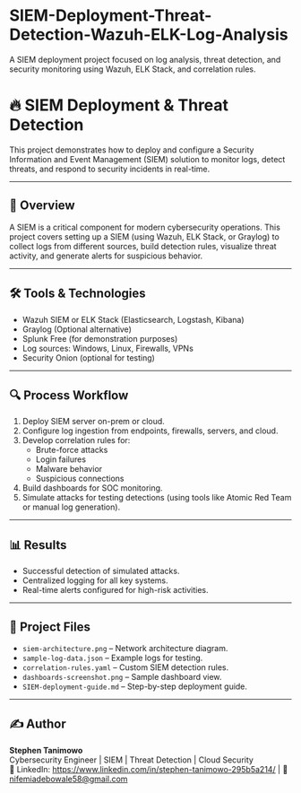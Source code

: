 # SIEM-Deployment-Threat-Detection-Wazuh-ELK-Log-Analysis
A SIEM deployment project focused on log analysis, threat detection, and security monitoring using Wazuh, ELK Stack, and correlation rules.
# 🔥 SIEM Deployment & Threat Detection

This project demonstrates how to deploy and configure a Security Information and Event Management (SIEM) solution to monitor logs, detect threats, and respond to security incidents in real-time.

---

## 📜 Overview
A SIEM is a critical component for modern cybersecurity operations. This project covers setting up a SIEM (using Wazuh, ELK Stack, or Graylog) to collect logs from different sources, build detection rules, visualize threat activity, and generate alerts for suspicious behavior.

---

## 🛠️ Tools & Technologies
- Wazuh SIEM or ELK Stack (Elasticsearch, Logstash, Kibana)
- Graylog (Optional alternative)
- Splunk Free (for demonstration purposes)
- Log sources: Windows, Linux, Firewalls, VPNs
- Security Onion (optional for testing)

---

## 🔍 Process Workflow
1. Deploy SIEM server on-prem or cloud.
2. Configure log ingestion from endpoints, firewalls, servers, and cloud.
3. Develop correlation rules for:
   - Brute-force attacks
   - Login failures
   - Malware behavior
   - Suspicious connections
4. Build dashboards for SOC monitoring.
5. Simulate attacks for testing detections (using tools like Atomic Red Team or manual log generation).

---

## 📊 Results
- Successful detection of simulated attacks.
- Centralized logging for all key systems.
- Real-time alerts configured for high-risk activities.

---

## 📂 Project Files
- `siem-architecture.png` – Network architecture diagram.
- `sample-log-data.json` – Example logs for testing.
- `correlation-rules.yaml` – Custom SIEM detection rules.
- `dashboards-screenshot.png` – Sample dashboard view.
- `SIEM-deployment-guide.md` – Step-by-step deployment guide.

---

## ✍️ Author
**Stephen Tanimowo**  
Cybersecurity Engineer | SIEM | Threat Detection | Cloud Security  
🔗 LinkedIn: https://www.linkedin.com/in/stephen-tanimowo-295b5a214/ | 📧 nifemiadebowale58@gmail.com

